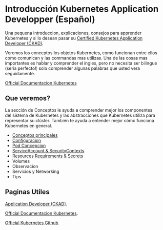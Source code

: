 # Introducción Kubernetes Application Developper (Español)
Una pequena introduccion, explicaciones, consejos para apprender Kubernetes y si lo desean pasar su [Certified Kubernetes Application Developer (CKAD)](https://www.cncf.io/certification/ckad/).

Veremos los conceptos los objetos Kubernetes, como funcionan entre ellos como comunican y las commandas mas utilizas.
Una de las cosas mas importantes es hablar y comprender el ingles, pero no necesita ser bilingue (seria perfecto!) solo comprender algunas palabras que usted vera seguidamente.

[Official Documentacion Kubernetes](https://kubernetes.io/fr/docs/home/)

## Que veremos?

La sección de Conceptos le ayuda a comprender mejor los componentes del sistema de Kubernetes y las abstracciones que Kubernetes utiliza para representar su clúster. También te ayuda a entender mejor cómo funciona Kubernetes en general.
- [Conceptos principales](https://github.com/alejandro34543/PREPACION-CKAD-/blob/master/conceptos-principales.md)
- [Configuracion](https://github.com/alejandro34543/INTRODUCCION-KUBERNETES-CKAD-ES/blob/master/configuracion.md)
- [Pod Concepcion](https://github.com/alejandro34543/INTRODUCCION-KUBERNETES-CKAD-ES/blob/master/pod-concepcion.md)
- [ServiceAccount & SecurityContexts](https://github.com/alejandro34543/INTRODUCCION-KUBERNETES-CKAD-ES/blob/master/serviceaccount_securitycontext.md)
- [Resources Requirements & Secrets](https://github.com/alejandro34543/INTRODUCCION-KUBERNETES-CKAD-ES/blob/master/resources_requirements-secrets.md)
- Volumes
- Observacion
- Servicios y Networking
- Tips


## Paginas Utiles
[Application Developer (CKAD)](https://www.cncf.io/certification/ckad/).

[Official Documentacion Kubernetes](https://kubernetes.io/fr/docs/home/).

[Official Kubernetes Github](https://github.com/kubernetes/kubernetes).

